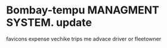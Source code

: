 ﻿# Bombay-tempu MANAGMENT SYSTEM. update
favicons
expense vechike
trips me advace driver or fleetowner
